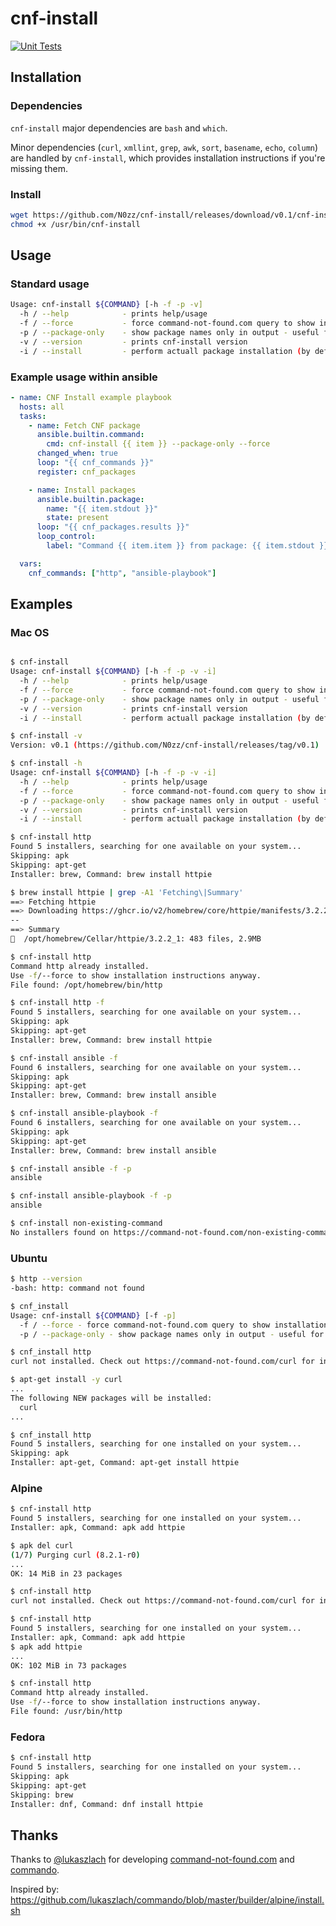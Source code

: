 # cnf-install

[![Unit Tests](https://github.com/N0zz/cnf-install/actions/workflows/unit_tests.yml/badge.svg)](https://github.com/N0zz/cnf-install/actions/workflows/unit_tests.yml)

## Installation

### Dependencies

`cnf-install` major dependencies are `bash` and `which`.

Minor dependencies (`curl`, `xmllint`, `grep`, `awk`, `sort`, `basename`, `echo`, `column`) are handled by `cnf-install`, which provides installation instructions if you're missing them.

### Install

```bash
wget https://github.com/N0zz/cnf-install/releases/download/v0.1/cnf-install -O /usr/bin/cnf-install
chmod +x /usr/bin/cnf-install
```

## Usage

### Standard usage

```bash
Usage: cnf-install ${COMMAND} [-h -f -p -v]
  -h / --help            - prints help/usage
  -f / --force           - force command-not-found.com query to show installation methods even if package is already installed
  -p / --package-only    - show package names only in output - useful for automation
  -v / --version         - prints cnf-install version
  -i / --install         - perform actuall package installation (by default only prints installation command)
```

### Example usage within ansible

```yaml
- name: CNF Install example playbook
  hosts: all
  tasks:
    - name: Fetch CNF package
      ansible.builtin.command:
        cmd: cnf-install {{ item }} --package-only --force
      changed_when: true
      loop: "{{ cnf_commands }}"
      register: cnf_packages

    - name: Install packages
      ansible.builtin.package:
        name: "{{ item.stdout }}"
        state: present
      loop: "{{ cnf_packages.results }}"
      loop_control:
        label: "Command {{ item.item }} from package: {{ item.stdout }}"

  vars:
    cnf_commands: ["http", "ansible-playbook"]
```

## Examples

### Mac OS

```bash

$ cnf-install
Usage: cnf-install ${COMMAND} [-h -f -p -v -i]
  -h / --help            - prints help/usage
  -f / --force           - force command-not-found.com query to show installation methods even if package is already installed
  -p / --package-only    - show package names only in output - useful for automation
  -v / --version         - prints cnf-install version
  -i / --install         - perform actuall package installation (by default only prints installation command)

$ cnf-install -v
Version: v0.1 (https://github.com/N0zz/cnf-install/releases/tag/v0.1)

$ cnf-install -h
Usage: cnf-install ${COMMAND} [-h -f -p -v -i]
  -h / --help            - prints help/usage
  -f / --force           - force command-not-found.com query to show installation methods even if package is already installed
  -p / --package-only    - show package names only in output - useful for automation
  -v / --version         - prints cnf-install version
  -i / --install         - perform actuall package installation (by default only prints installation command)

$ cnf-install http
Found 5 installers, searching for one available on your system...
Skipping: apk
Skipping: apt-get
Installer: brew, Command: brew install httpie

$ brew install httpie | grep -A1 'Fetching\|Summary'
==> Fetching httpie
==> Downloading https://ghcr.io/v2/homebrew/core/httpie/manifests/3.2.2_1-1
--
==> Summary
🍺  /opt/homebrew/Cellar/httpie/3.2.2_1: 483 files, 2.9MB

$ cnf-install http
Command http already installed.
Use -f/--force to show installation instructions anyway.
File found: /opt/homebrew/bin/http

$ cnf-install http -f
Found 5 installers, searching for one available on your system...
Skipping: apk
Skipping: apt-get
Installer: brew, Command: brew install httpie

$ cnf-install ansible -f
Found 6 installers, searching for one available on your system...
Skipping: apk
Skipping: apt-get
Installer: brew, Command: brew install ansible

$ cnf-install ansible-playbook -f
Found 6 installers, searching for one available on your system...
Skipping: apk
Skipping: apt-get
Installer: brew, Command: brew install ansible

$ cnf-install ansible -f -p
ansible

$ cnf-install ansible-playbook -f -p
ansible

$ cnf-install non-existing-command
No installers found on https://command-not-found.com/non-existing-command
```

### Ubuntu

```bash
$ http --version
-bash: http: command not found

$ cnf_install 
Usage: cnf-install ${COMMAND} [-f -p]
  -f / --force - force command-not-found.com query to show installation methods even if package is already installed
  -p / --package-only - show package names only in output - useful for automation

$ cnf_install http
curl not installed. Check out https://command-not-found.com/curl for instructions.

$ apt-get install -y curl
...
The following NEW packages will be installed:
  curl
...

$ cnf_install http
Found 5 installers, searching for one installed on your system...
Skipping: apk
Installer: apt-get, Command: apt-get install httpie
```

### Alpine

```bash
$ cnf-install http
Found 5 installers, searching for one installed on your system...
Installer: apk, Command: apk add httpie

$ apk del curl
(1/7) Purging curl (8.2.1-r0)
...
OK: 14 MiB in 23 packages

$ cnf-install http
curl not installed. Check out https://command-not-found.com/curl for instructions.

$ cnf-install http
Found 5 installers, searching for one installed on your system...
Installer: apk, Command: apk add httpie
$ apk add httpie
...
OK: 102 MiB in 73 packages

$ cnf-install http
Command http already installed.
Use -f/--force to show installation instructions anyway.
File found: /usr/bin/http
```

### Fedora

```bash
$ cnf-install http
Found 5 installers, searching for one installed on your system...
Skipping: apk
Skipping: apt-get
Skipping: brew
Installer: dnf, Command: dnf install httpie
```

## Thanks

Thanks to [@lukaszlach](https://github.com/lukaszlach) for developing [command-not-found.com](https://command-not-found.com/) and [commando](https://github.com/lukaszlach/commando).

Inspired by: https://github.com/lukaszlach/commando/blob/master/builder/alpine/install.sh
